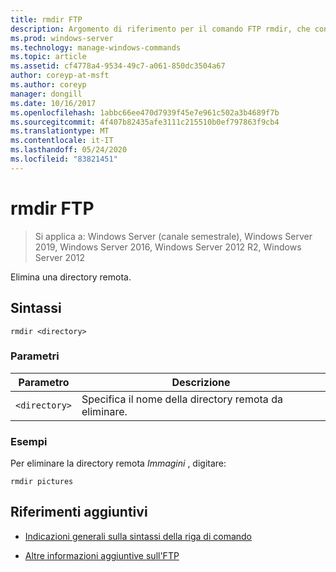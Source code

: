 ```yaml
---
title: rmdir FTP
description: Argomento di riferimento per il comando FTP rmdir, che consente di eliminare una directory radice.
ms.prod: windows-server
ms.technology: manage-windows-commands
ms.topic: article
ms.assetid: cf4778a4-9534-49c7-a061-850dc3504a67
author: coreyp-at-msft
ms.author: coreyp
manager: dongill
ms.date: 10/16/2017
ms.openlocfilehash: 1abbc66ee470d7939f45e7e961c502a3b4689f7b
ms.sourcegitcommit: 4f407b82435afe3111c215510b0ef797863f9cb4
ms.translationtype: MT
ms.contentlocale: it-IT
ms.lasthandoff: 05/24/2020
ms.locfileid: "83821451"
---
```

# <a name="ftp-rmdir"></a>rmdir FTP

> Si applica a: Windows Server (canale semestrale), Windows Server 2019, Windows Server 2016, Windows Server 2012 R2, Windows Server 2012

Elimina una directory remota.

## <a name="syntax"></a>Sintassi

```
rmdir <directory>
```

### <a name="parameters"></a>Parametri

| Parametro | Descrizione |
| --------- | ----------- |
| `<directory>` | Specifica il nome della directory remota da eliminare. |

### <a name="examples"></a>Esempi

Per eliminare la directory remota *Immagini* , digitare:

```
rmdir pictures
```

## <a name="additional-references"></a>Riferimenti aggiuntivi

- [Indicazioni generali sulla sintassi della riga di comando](command-line-syntax-key.md)

- [Altre informazioni aggiuntive sull'FTP](https://docs.microsoft.com/previous-versions/orphan-topics/ws.10/cc756013(v=ws.10))
